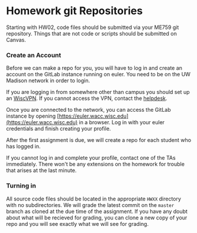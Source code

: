 # Homework git Repositories
Starting with HW02, code files should be submitted via your ME759 git repository. Things that are not code or scripts should be submitted on Canvas.

### Create an Account
Before we can make a repo for you, you will have to log in and create an account on the GitLab instance running on euler. You need to be on the UW Madison network in order to login.

If you are logging in from somewhere other than campus you should set up an [WiscVPN](https://kb.wisc.edu/helpdesk/page.php?id=68164). If you cannot access the VPN, contact the [helpdesk](https://it.wisc.edu/services/help-desk/).

Once you are connected to the network, you can access the GitLab instance by opening [https://euler.wacc.wisc.edu](https://euler.wacc.wisc.edu) in a browser. Log in with your euler credentials and finish creating your profile.

After the first assignment is due, we will create a repo for each student who has logged in.

If you cannot log in and complete your profile, contact one of the TAs immediately. There won't be any extensions on the homework for trouble that arises at the last minute.

### Turning in
All source code files should be located in the appropriate `HWXX` directory with no subdirectories. We will grade the latest commit on the `master` branch as cloned at the due time of the assignment. If you have any doubt about what will be recieved for grading, you can clone a new copy of your repo and you will see exactly what we will see for grading.

